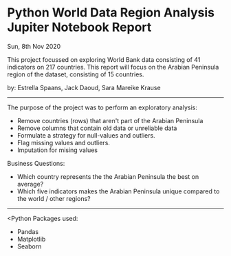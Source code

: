 # Python World Data Region Analysis Jupiter Notebook Report

Sun, 8th Nov 2020

This project focussed on exploring World Bank data consisting of 41 indicators on 217 countries. This report will focus on the Arabian Peninsula region of the dataset, consisting of 15 countries. 

by: Estrella Spaans, Jack Daoud, Sara Mareike Krause

---
The purpose of the project was to perform an exploratory analysis: 

- Remove countries (rows) that aren't part of the Arabian Peninsula
- Remove columns that contain old data or unreliable data
- Formulate a strategy for null-values and outliers. 
- Flag missing values and outliers.
- Imputation for mising values 

Business Questions: 
- Which country represents the the Arabian Peninsula the best on average? 
- Which five indicators makes the Arabian Peninsula unique compared to the world / other regions? 

---
<Python Packages used</b>:

- Pandas
- Matplotlib
- Seaborn




